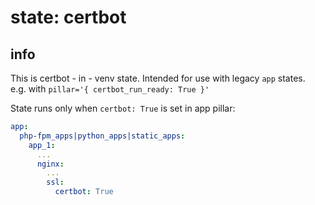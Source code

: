 # state: certbot
## info
This is certbot - in - venv state. Intended for use with legacy `app` states.  
e.g. with `pillar='{ certbot_run_ready: True }'`

State runs only when `certbot: True` is set in app pillar:
```yaml
app:
  php-fpm_apps|python_apps|static_apps:
    app_1:
      ...
      nginx:
        ...
        ssl:
          certbot: True
```
